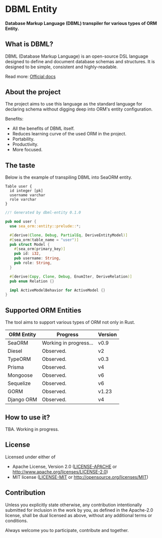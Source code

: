 # DBML Entity

#### Database Markup Language (DBML) transpiler for various types of ORM Entity.

## What is DBML?

DBML (Database Markup Language) is an open-source DSL language designed to define and document database schemas and structures. It is designed to be simple, consistent and highly-readable.

Read more: [Official docs](https://www.dbml.org/home/)

## About the project

The project aims to use this language as the standard language for declaring schema without digging deep into ORM's entity configuration.

Benefits:

- All the benefits of DBML itself.
- Reduces learning curve of the used ORM in the project.
- Portability.
- Productivity.
- More focused.

## The taste

Below is the example of transpiling DBML into SeaORM entity.

```dbml
Table user {
  id integer [pk]
  username varchar
  role varchar
}
```

```rust
//! Generated by dbml-entity 0.1.0

pub mod user {
  use sea_orm::entity::prelude::*;

  #[derive(Clone, Debug, PartialEq, DeriveEntityModel)]
  #[sea_orm(table_name = "user")]
  pub struct Model {
    #[sea_orm(primary_key)]
    pub id: i32,
    pub username: String,
    pub role: String,
  }

  #[derive(Copy, Clone, Debug, EnumIter, DeriveRelation)]
  pub enum Relation {}

  impl ActiveModelBehavior for ActiveModel {}
}
```

## Supported ORM Entities

The tool aims to support various types of ORM not only in Rust.

| ORM Entity |        Progress        | Version |
|------------|------------------------|---------|
| SeaORM     | Working in progress... | v0.9    |
| Diesel     | Observed.              | v2      |
| TypeORM    | Observed.              | v0.3    |
| Prisma     | Observed.              | v4      |
| Mongoose   | Observed.              | v6      |
| Sequelize  | Observed.              | v6      |
| GORM       | Observed.              | v1.23   |
| Django ORM | Observed.              | v4      |

## How to use it?

TBA. Working in progress.

## License

Licensed under either of

- Apache License, Version 2.0
  ([LICENSE-APACHE](LICENSE-APACHE) or <http://www.apache.org/licenses/LICENSE-2.0>)
- MIT license
  ([LICENSE-MIT](LICENSE-MIT) or <http://opensource.org/licenses/MIT>)

## Contribution

Unless you explicitly state otherwise, any contribution intentionally submitted
for inclusion in the work by you, as defined in the Apache-2.0 license, shall be
dual licensed as above, without any additional terms or conditions.

Always welcome you to participate, contribute and together.
